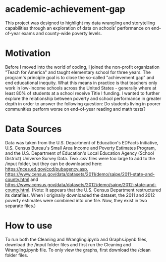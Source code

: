 # academic-achievement-gap
This project was designed to highlight my data wrangling and storytelling capabilities through an exploration of data on schools’ performance on end-of-year exams and county-wide poverty levels.

# Motivation 
Before I moved into the world of coding, I joined the non-profit organization "Teach for America" and taught elementary school for three years. The program's principle goal is to close the so-called "achievement gap" and end educational inequity. What this means in practice is that teachers only work in low-income schools across the United States - generally where at least 80% of students at a school receive Title I funding. I wanted to further explore the relationship between poverty and school performance in greater depth in order to answer the following question: Do students living in poorer communities perform worse on end-of-year reading and math tests?

# Data Sources
Data was taken from the U.S. Department of Education's EDFacts Initiative, U.S. Census Bureau's Small Area Income and Poverty Estimates Program, and the U.S. Department of Education's Local Education Agency (School District) Universe Survey Data. Two .csv files were too large to add to the /input folder, but they can be downloaded here: https://nces.ed.gov/ccd/pubagency.asp, https://www.census.gov/data/datasets/2011/demo/saipe/2011-state-and-county.html and https://www.census.gov/data/datasets/2012/demo/saipe/2012-state-and-county.html. (Note: It appears that the U.S. Census Department restructured its datafiles. When I originally downloaded the dataset, the 2011 and 2012 poverty estimates were combined into one file. Now, they exist in two separate files.) 

# How to use
To run both the Cleaning and Wrangling.ipynb and Graphs.ipynb files, download the /input folder files and first run the Cleaning and Wrangling.ipynb file. To only view the graphs, first download the /clean folder files.
